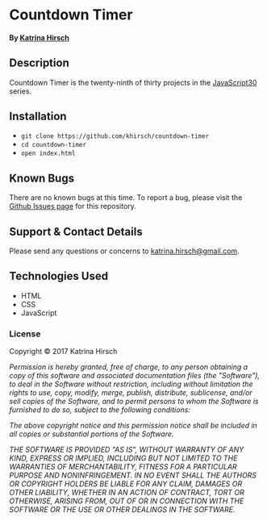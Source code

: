 # Countdown Timer

#### By [Katrina Hirsch](https://github.com/khirsch)

## Description

Countdown Timer is the twenty-ninth of thirty projects in the [JavaScript30](https://javascript30.com/) series.

## Installation

* `git clone https://github.com/khirsch/countdown-timer`
* `cd countdown-timer`
* `open index.html`

## Known Bugs

There are no known bugs at this time. To report a bug, please visit the [Github Issues page](https://github.com/khirsch/countdown-timer/issues) for this repository.

## Support & Contact Details

Please send any questions or concerns to katrina.hirsch@gmail.com.

## Technologies Used

* HTML
* CSS
* JavaScript

### License

Copyright &copy; 2017 Katrina Hirsch

_Permission is hereby granted, free of charge, to any person obtaining a copy of this software and associated documentation files (the "Software"), to deal in the Software without restriction, including without limitation the rights to use, copy, modify, merge, publish, distribute, sublicense, and/or sell copies of the Software, and to permit persons to whom the Software is furnished to do so, subject to the following conditions:_

_The above copyright notice and this permission notice shall be included in all copies or substantial portions of the Software._

_THE SOFTWARE IS PROVIDED "AS IS", WITHOUT WARRANTY OF ANY KIND, EXPRESS OR IMPLIED, INCLUDING BUT NOT LIMITED TO THE WARRANTIES OF MERCHANTABILITY, FITNESS FOR A PARTICULAR PURPOSE AND NONINFRINGEMENT. IN NO EVENT SHALL THE AUTHORS OR COPYRIGHT HOLDERS BE LIABLE FOR ANY CLAIM, DAMAGES OR OTHER LIABILITY, WHETHER IN AN ACTION OF CONTRACT, TORT OR OTHERWISE, ARISING FROM, OUT OF OR IN CONNECTION WITH THE SOFTWARE OR THE USE OR OTHER DEALINGS IN THE SOFTWARE._
